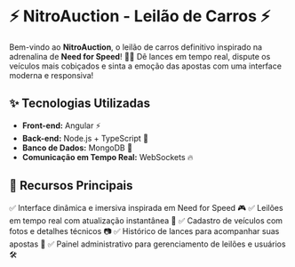 # ⚡ NitroAuction - Leilão de Carros ⚡

Bem-vindo ao **NitroAuction**, o leilão de carros definitivo inspirado na adrenalina de **Need for Speed**! 🚗💨 Dê lances em tempo real, dispute os veículos mais cobiçados e sinta a emoção das apostas com uma interface moderna e responsiva!

## ✨ Tecnologias Utilizadas

- **Front-end:** Angular ⚡
- **Back-end:** Node.js + TypeScript 🚀
- **Banco de Dados:** MongoDB 🍃
- **Comunicação em Tempo Real:** WebSockets 🔥

## 🎯 Recursos Principais

✅ Interface dinâmica e imersiva inspirada em Need for Speed 🎮
✅ Leilões em tempo real com atualização instantânea 📡
✅ Cadastro de veículos com fotos e detalhes técnicos 📷
✅ Histórico de lances para acompanhar suas apostas 📜
✅ Painel administrativo para gerenciamento de leilões e usuários 🛠️
